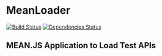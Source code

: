 # MeanLoader #

[![Build Status](https://travis-ci.org/iMax-pp/meanloader.svg?branch=master)](https://travis-ci.org/iMax-pp/meanloader)
[![Dependencies Status](https://david-dm.org/iMax-pp/meanloader.png)](https://david-dm.org/iMax-pp/meanloader)

## MEAN.JS Application to Load Test APIs ##
